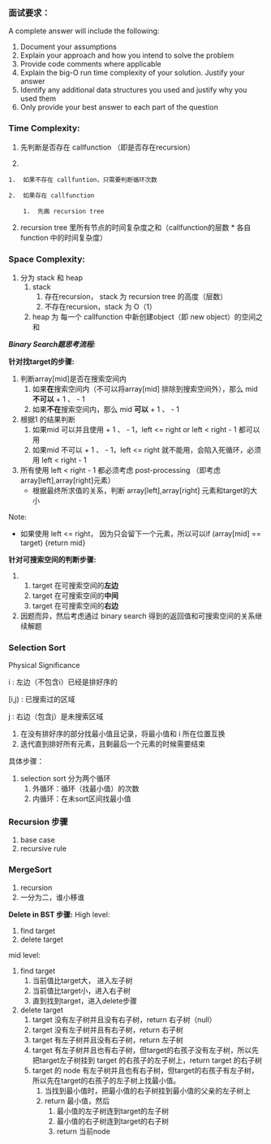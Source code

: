 ### 面试要求：

A complete answer will include the following:

1.  Document your assumptions
2.  Explain your approach and how you intend to solve the problem
3.  Provide code comments where applicable
4.  Explain the big-O run time complexity of your solution. Justify your answer
5.  Identify any additional data structures you used and justify why you used them
6.  Only provide your best answer to each part of the question



### Time Complexity:

1.  先判断是否存在 callfunction （即是否存在recursion）

2.  

    1.  如果不存在 callfuntion，只需要判断循环次数

    2.  如果存在 callfunction

        1.  先画 recursion tree
2.  recursion tree 里所有节点的时间复杂度之和（callfunction的层数 * 各自 function 中的时间复杂度）
        


### Space Complexity:

1.  分为 stack 和 heap
    1.  stack 
        1.  存在recursion， stack 为 recursion tree 的高度（层数）
        2.  不存在recursion，stack 为 O（1）
    2.  heap 为 每一个 callfunction 中新创建object（即 new object）的空间之和



***Binary Search题思考流程:***

**针对找target的步骤:**

1.  判断array[mid]是否在搜索空间内
    1.  如果**在**搜索空间内（不可以将array[mid] 排除到搜索空间外），那么 mid **不可以** + 1 、 - 1
    2.  如果**不在**搜索空间内，那么 mid **可以** + 1 、 - 1
2.  根据1 的结果判断
    1.  如果mid 可以并且使用 + 1 、 - 1，left <= right or left < right - 1 都可以用
    2.  如果mid 不可以 + 1 、 - 1，left <= right 就不能用，会陷入死循环，必须用 left < right - 1
3.  所有使用 left < right - 1 都必须考虑 post-processing （即考虑array[left],array[right]元素）
    +   根据最终所求值的关系，判断 array[left],array[right] 元素和target的大小

Note: 

+   如果使用 left <= right， 因为只会留下一个元素，所以可以if (array[mid] == target) {return mid}

**针对可搜索空间的判断步骤:**

1.  1.  target 在可搜索空间的**左边**
    2.  target 在可搜索空间的**中间**
    3.  target 在可搜索空间的**右边**
2.  因题而异，然后考虑通过 binary search 得到的返回值和可搜索空间的关系继续解题



### Selection Sort

Physical Significance

i : 左边（不包含i）已经是排好序的

[i,j) : 已搜索过的区域

j : 右边（包含j）是未搜索区域

1.  在没有排好序的部分找最小值且记录，将最小值和 i 所在位置互换
2.  迭代直到排好所有元素，且剩最后一个元素的时候需要结束

具体步骤：

1.  selection sort 分为两个循环
    1.  外循环：循环（找最小值）的次数
    2.  内循环：在未sort区间找最小值

### Recursion 步骤

1.  base case
2.  recursive rule

### MergeSort

1.  recursion
2.  一分为二，谁小移谁



**Delete in BST 步骤:**
High level:

1.  find target
2.  delete target	

mid level:

1.  find target
    1.  当前值比target大， 进入左子树
    2.  当前值比target小，进入右子树
    3.  直到找到target，进入delete步骤
2.  delete target
    1.  target 没有左子树并且没有右子树，return 右子树（null）
    2.  target 没有左子树并且有右子树，return 右子树
    3.  target 有左子树并且没有右子树，return 左子树
    4.  target 有左子树并且也有右子树，但target的右孩子没有左子树，所以先把target左子树挂到 target 的右孩子的左子树上，return target 的右子树
    5.  target 的 node 有左子树并且也有右子树，但target的右孩子有左子树，所以先在target的右孩子的左子树上找最小值。
        1.  当找到最小值时，把最小值的右子树挂到最小值的父亲的左子树上
        2.  return 最小值，然后
            1.  最小值的左子树连到target的左子树
            2.  最小值的右子树连到target的右子树
            3.  return 当前node
